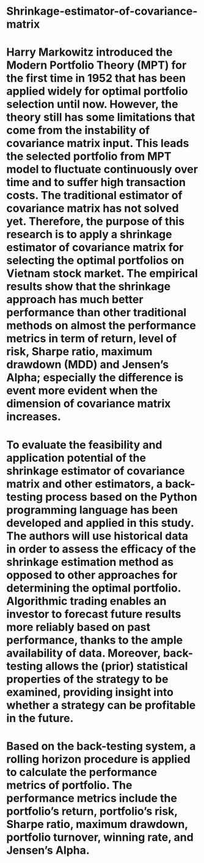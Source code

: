 # Shrinkage-estimator-of-covariance-matrix
# Harry Markowitz introduced the Modern Portfolio Theory (MPT) for the first time in 1952 that has been applied widely for optimal portfolio selection until now. However, the theory still has some limitations that come from the instability of covariance matrix input. This leads the selected portfolio from MPT model to fluctuate continuously over time and to suffer high transaction costs. The traditional estimator of covariance matrix has not solved yet. Therefore, the purpose of this research is to apply a shrinkage estimator of covariance matrix for selecting the optimal portfolios on Vietnam stock market. The empirical results show that the shrinkage approach has much better performance than other traditional methods on almost the performance metrics in term of return, level of risk, Sharpe ratio, maximum drawdown (MDD) and Jensen’s Alpha; especially the difference is event more evident when the dimension of covariance matrix increases.
# To evaluate the feasibility and application potential of the shrinkage estimator of covariance matrix and other estimators, a back-testing process based on the Python programming language has been developed and applied in this study. The authors will use historical data in order to assess the efficacy of the shrinkage estimation method as opposed to other approaches for determining the optimal portfolio. Algorithmic trading enables an investor to forecast future results more reliably based on past performance, thanks to the ample availability of data. Moreover, back-testing allows the (prior) statistical properties of the strategy to be examined, providing insight into whether a strategy can be profitable in the future.
# Based on the back-testing system, a rolling horizon procedure is applied to calculate the performance metrics of portfolio. The performance metrics include the portfolio’s return, portfolio’s risk, Sharpe ratio, maximum drawdown, portfolio turnover, winning rate, and Jensen’s Alpha.
